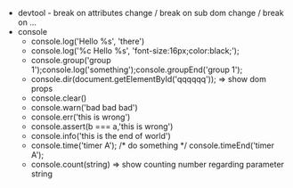 - devtool - break on attributes change / break on sub dom change / break on ...
- console
  - console.log('Hello %s', 'there')
  - console.log('%c Hello %s', 'font-size:16px;color:black;');
  - console.group('group 1');console.log('something');console.groupEnd('group 1');
  - console.dir(document.getElementById('qqqqqq')); => show dom props
  - console.clear()
  - console.warn('bad bad bad')
  - console.err('this is wrong')
  - console.assert(b === a,'this is wrong')
  - console.info('this is the end of world')
  - console.time('timer A'); /* do something */ console.timeEnd('timer A');
  - console.count(string) => show counting number regarding parameter string